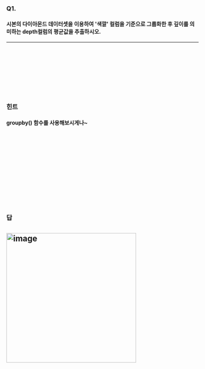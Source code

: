 ### Q1. 
#### 시본의 다이아몬드 데이터셋을 이용하여 '색깔' 컬럼을 기준으로 그룹화한 후 깊이를 의미하는 depth컬럼의 평균값을 추출하시오.
--------------------------------------------------------------------
</br></br></br></br></br></br></br>

### 힌트
#### groupby() 함수를 사용해보시게나~
</br></br></br></br></br></br></br>
--------------------------------------------------------------------
### 답
## <img width="340" alt="image" src="https://github.com/sejongsmarcle/2023_Autumn_DataAnalysisStudy/assets/70877858/db1beee7-7daf-4de7-b1dc-7bd66da08ec0">

